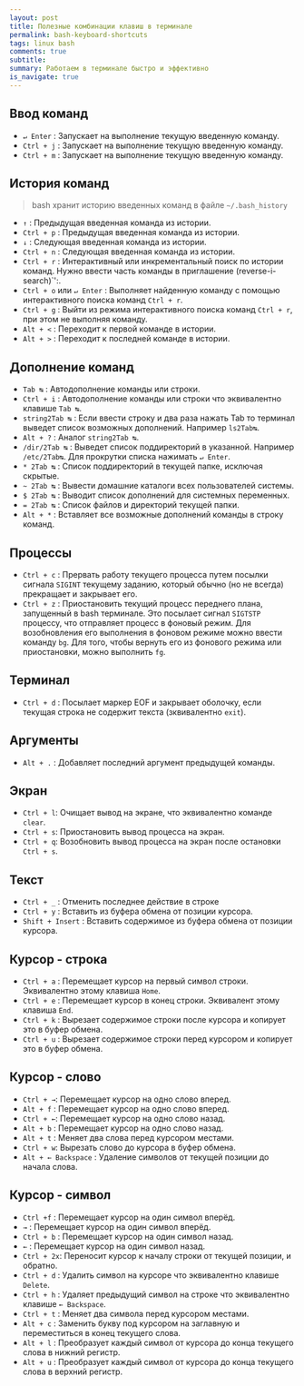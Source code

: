 ```yaml
---
layout: post
title: Полезные комбинации клавиш в терминале
permalink: bash-keyboard-shortcuts
tags: linux bash
comments: true
subtitle:
summary: Работаем в терминале быстро и эффективно
is_navigate: true
---
```


## Ввод команд

- `↵ Enter`  : Запускает на выполнение текущую введенную команду.
- `Ctrl + j` : Запускает на выполнение текущую введенную команду.
- `Ctrl + m` : Запускает на выполнение текущую введенную команду.

## История команд

> bash хранит историю введенных команд в файле `~/.bash_history`

- `↑`        : Предыдущая введенная команда из истории.
- `Ctrl + p` : Предыдущая введенная команда из истории.
- `↓`        : Следующая введенная команда из истории.
- `Ctrl + n` : Следующая введенная команда из истории.
- `Ctrl + r` : Интерактивный или инкрементальный поиск по истории команд. Нужно ввести часть команды в приглашение (reverse-i-search)`':.
- `Ctrl + o` или `↵ Enter` : Выполняет найденную команду с помощью интерактивного поиска команд `Ctrl + r`.
- `Ctrl + g` : Выйти из режима интерактивного поиска команд `Ctrl + r`, при этом не выполняя команду.
- `Alt + <`  : Переходит к первой команде в истории.
- `Alt + >`  : Переходит к последней команде в истории.

## Дополнение команд

- `Tab ↹`        : Автодополнение команды или строки.
- `Ctrl + i`     : Автодополнение команды или строки что эквивалентно клавише `Tab ↹`.
- `string2Tab ↹` : Если ввести строку и два раза нажать Tab то терминал выведет список возможных дополнений. Например `ls2Tab↹`.
- `Alt + ?`      : Аналог `string2Tab ↹`.
- `/dir/2Tab ↹`  : Выведет список поддиректорий в указанной. Например `/etc/2Tab↹`. Для прокрутки списка нажимать `↵ Enter`.
- `* 2Tab ↹`     : Список поддиректорий в текущей папке, исключая скрытые.
- `~ 2Tab ↹`     : Вывести домашние каталоги всех пользователей системы.
- `$ 2Tab ↹`     : Выводит список дополнений для системных переменных.
- `= 2Tab ↹`     : Список файлов и директорий текущей папки.
- `Alt + *`      : Вставляет все возможные дополнений команды в строку команд.

## Процессы

- `Ctrl + c` : Прервать работу текущего процесса путем посылки сигнала `SIGINT` текущему заданию, который обычно (но не всегда) прекращает и закрывает его.
- `Ctrl + z` : Приостановить текущий процесс переднего плана, запущенный в bash терминале. Это посылает сигнал `SIGTSTP` процессу, что отправляет процесс в фоновый режим. Для возобновления его выполнения в фоновом режиме можно ввести команду `bg`. Для того, чтобы вернуть его из фонового режима или приостановки, можно выполнить `fg`.

## Терминал

- `Ctrl + d` : Посылает маркер EOF и закрывает оболочку, если текущая строка не содержит текста (зквивалентно `exit`). 

## Аргументы 

- `Alt + .` : Добавляет последний аргумент предыдущей команды.    
            
## Экран

- `Ctrl + l`: Очищает вывод на экране, что эквивалентно команде `clear`.
- `Ctrl + s`: Приостановить вывод процесса на экран.
- `Ctrl + q`: Возобновить вывод процесса на экран после остановки `Ctrl + s`.

## Текст

- `Ctrl + _`       : Отменить последнее действие в строке
- `Ctrl + y`       : Вставить из буфера обмена от позиции курсора.
- `Shift + Insert` : Вставить содержимое из буфера обмена от позиции курсора.

## Курсор - строка

- `Ctrl + a` : Перемещает курсор на первый символ строки. Эквивалентно этому клавиша `Home`.
- `Ctrl + e` : Перемещает курсор в конец строки. Эквивалент этому клавиша `End`.
- `Ctrl + k` : Вырезает содержимое строки после курсора и копирует это в буфер обмена.
- `Ctrl + u` : Вырезает содержимое строки перед курсором и копирует это в буфер обмена.

## Курсор - слово

- `Ctrl + →`: Перемещает курсор на одно слово вперед.
- `Alt + f` : Перемещает курсор на одно слово вперед.
- `Ctrl + ←`: Перемещает курсор на одно слово назад.
- `Alt + b` : Перемещает курсор на одно слово назад.
- `Alt + t` : Меняет два слова перед курсором местами.
- `Ctrl + w`: Вырезать слово до курсора в буфер обмена.
- `Alt + ← Backspace` : Удаление символов от текущей позиции до начала слова.

## Курсор - символ

- `Ctrl +f`  : Перемещает курсор на один символ вперёд.
- `→`       : Перемещает курсор на один символ вперёд.
- `Ctrl + b` : Перемещает курсор на один символ назад.
- `←`        : Перемещает курсор на один символ назад.
- `Ctrl + 2x`: Переносит курсор к началу строки от текущей позиции, и обратно.
- `Ctrl + d` : Удалить символ на курсоре что эквивалентно клавише `Delete`.
- `Ctrl + h` : Удаляет предыдущий символ на строке что эквивалентно клавише `← Backspace`.
- `Ctrl + t` : Меняет два символа перед курсором местами.
- `Alt + c`  : Заменить букву под курсором на заглавную и переместиться в конец текущего слова.
- `Alt + l`  : Преобразует каждый символ от курсора до конца текущего слова в нижний регистр.
- `Alt + u`  : Преобразует каждый символ от курсора до конца текущего слова в верхний регистр.